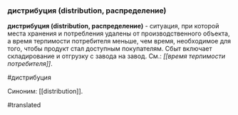 ### дистрибуция (distribution, распределение)

**дистрибуция (distribution, распределение)** - ситуация, при которой места хранения и потребления удалены от производственного объекта, а время терпимости потребителя меньше, чем время, необходимое для того, чтобы продукт стал доступным покупателям. Сбыт включает складирование и отгрузку с завода на завод. См.: *[[время терпимости потребителя]]*.

#дистрибуция

Синоним: [[distribution]].

#translated
